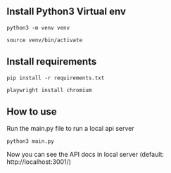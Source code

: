 
## Install Python3 Virtual env

    python3 -m venv venv

    source venv/bin/activate

## Install requirements

    pip install -r requirements.txt

    playwright install chromium

## How to use
Run the main.py file to run a local api server

    python3 main.py

Now you can see the API docs in local server (default: http://localhost:3001/)
    
